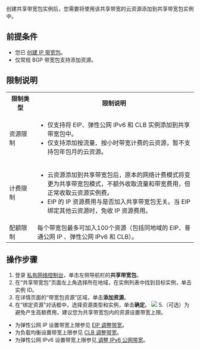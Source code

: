 创建共享带宽包实例后，您需要将使用该共享带宽的云资源添加到共享带宽包实例中。

## 前提条件
- 您已 [创建 IP 带宽包](https://cloud.tencent.com/document/product/684/39942)。
- 仅常规 BGP 带宽包支持添加资源。

## 限制说明
<table>
<tr>
<th width="15%">限制类型</th>
<th>限制说明</th>
</tr>
<tr>
<td>资源限制</td><td><ul><li>仅支持将 EIP、弹性公网 IPv6 和 CLB 实例添加到共享带宽包中。</li><li>仅支持添加按流量、按小时带宽计费的云资源，暂不支持包年包月的云资源。</li></ul></td>
</tr>
<tr>
<td>计费限制</td><td><ul><li>云资源添加到共享带宽包后，原本的网络计费模式将变更为共享带宽包模式，不额外收取流量和带宽费用，但正常收取云资源实例费。</li><li>EIP 的 IP 资源费用与是否加入共享带宽包无关。当 EIP 绑定其他云资源时，免收 IP 资源费用。</li></ul></td>
</tr>
<tr>
<td>配额限制</td><td>每个带宽包最多可加入100个资源（包括同地域的 EIP、普通公网 IP 、弹性公网 IPv6 和 CLB）。</td>
</tr>
</table>

## 操作步骤
1. 登录 [私有网络控制台](https://console.cloud.tencent.com/vpc/vpc?rid=1)，单击左侧导航栏的**共享带宽包**。
2. 在“共享带宽包”页面左上角选择所在地域，在实例列表中找到目标实例，单击实例 ID。
3. 在详情页面的“带宽包资源”区域，单击**添加资源**。
4. 在“绑定资源”对话框中，选择资源类型和实例，单击**确定**。
![](https://main.qcloudimg.com/raw/314cf9567529a8b4b1531e285084c6ea.png)
5.（可选）为避免产生高额费用，建议您为共享带宽包内的资源设置带宽上限。
 - 为弹性公网 IP 设置带宽上限参见 [EIP 调整带宽](https://cloud.tencent.com/document/product/1199/41705#.E8.B0.83.E6.95.B4.E5.B8.A6.E5.AE.BD)。
 - 为负载均衡设置带宽上限参见 [CLB 调整带宽](https://cloud.tencent.com/document/product/214/52050#.E8.B0.83.E6.95.B4.E5.B8.A6.E5.AE.BD)。
 - 为弹性公网 IPv6 设置带宽上限参见[ 调整 IPv6 公网带宽](https://cloud.tencent.com/document/product/1142/38141#.E8.B0.83.E6.95.B4-ipv6-.E5.85.AC.E7.BD.91.E5.B8.A6.E5.AE.BD)。
